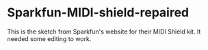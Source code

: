 # Sparkfun-MIDI-shield-repaired
This is the sketch from Sparkfun's website for their MIDI Shield kit. It needed some editing to work.
